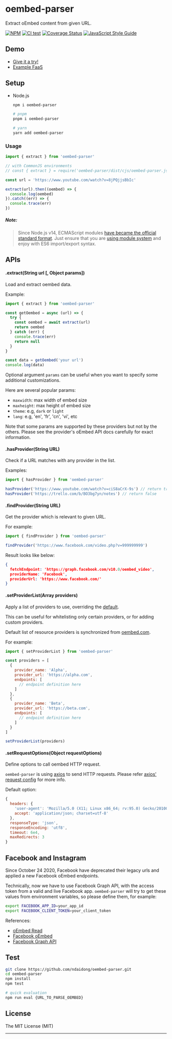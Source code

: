 
# oembed-parser

Extract oEmbed content from given URL.

[![NPM](https://badge.fury.io/js/oembed-parser.svg)](https://badge.fury.io/js/oembed-parser)
[![CI test](https://github.com/ndaidong/oembed-parser/workflows/ci-test/badge.svg)](https://github.com/ndaidong/oembed-parser/actions)
[![Coverage Status](https://coveralls.io/repos/github/ndaidong/oembed-parser/badge.svg?branch=main)](https://coveralls.io/github/ndaidong/oembed-parser?branch=main)
[![JavaScript Style Guide](https://img.shields.io/badge/code_style-standard-brightgreen.svg)](https://standardjs.com)


## Demo

- [Give it a try!](https://demos.pwshub.com/oembed-parser)
- [Example FaaS](https://extractor.pwshub.com/oembed/parse?url=https://www.youtube.com/watch?v=8jPQjjsBbIc&apikey=demo-orePhhidnWKWPvF8EYKap7z55cN)


## Setup

- Node.js

  ```bash
  npm i oembed-parser

  # pnpm
  pnpm i oembed-parser

  # yarn
  yarn add oembed-parser
  ```

### Usage

```js
import { extract } from 'oembed-parser'

// with CommonJS environments
// const { extract } = require('oembed-parser/dist/cjs/oembed-parser.js')

const url = 'https://www.youtube.com/watch?v=8jPQjjsBbIc'

extract(url).then((oembed) => {
  console.log(oembed)
}).catch((err) => {
  console.trace(err)
})
```

##### Note:

> Since Node.js v14, ECMAScript modules [have became the official standard format](https://nodejs.org/docs/latest-v14.x/api/esm.html#esm_modules_ecmascript_modules).
> Just ensure that you are [using module system](https://nodejs.org/api/packages.html#determining-module-system) and enjoy with ES6 import/export syntax.


## APIs

#### .extract(String url [, Object params])

Load and extract oembed data.

Example:

```js
import { extract } from 'oembed-parser'

const getOembed = async (url) => {
  try {
    const oembed = await extract(url)
    return oembed
  } catch (err) {
    console.trace(err)
    return null
  }
}

const data = getOembed('your url')
console.log(data)
```

Optional argument `params` can be useful when you want to specify some additional customizations.

Here are several popular params:

- `maxwidth`: max width of embed size
- `maxheight`: max height of embed size
- `theme`: e.g, `dark` or `light`
- `lang`: e.g, 'en', 'fr', 'cn', 'vi', etc

Note that some params are supported by these providers but not by the others.
Please see the provider's oEmbed API docs carefully for exact information.

#### .hasProvider(String URL)

Check if a URL matches with any provider in the list.

Examples:

```js
import { hasProvider } from 'oembed-parser'

hasProvider('https://www.youtube.com/watch?v=ciS8aCrX-9s') // return true
hasProvider('https://trello.com/b/BO3bg7yn/notes') // return false
```

#### .findProvider(String URL)

Get the provider which is relevant to given URL.

For example:

```js
import { findProvider } from 'oembed-parser'

findProvider('https://www.facebook.com/video.php?v=999999999')
```

Result looks like below:

```json
{
  fetchEndpoint: 'https://graph.facebook.com/v10.0/oembed_video',
  providerName: 'Facebook',
  providerUrl: 'https://www.facebook.com/'
}
```

#### .setProviderList(Array providers)

Apply a list of providers to use, overriding the [default](https://raw.githubusercontent.com/ndaidong/oembed-parser/master/src/utils/providers.json).

This can be useful for whitelisting only certain providers, or for adding
custom providers.

Default list of resource providers is synchronized from [oembed.com](http://oembed.com/providers.json).

For example:

```js
import { setProviderList } from 'oembed-parser'

const providers = [
  {
    provider_name: 'Alpha',
    provider_url: 'https://alpha.com',
    endpoints: [
      // endpoint definition here
    ]
  },
  {
    provider_name: 'Beta',
    provider_url: 'https://beta.com',
    endpoints: [
      // endpoint definition here
    ]
  }
]

setProviderList(providers)
```

#### .setRequestOptions(Object requestOptions)
Define options to call oembed HTTP request.

`oembed-parser` is using [axios](https://github.com/axios/axios) to send HTTP requests. Please refer [axios' request config](https://axios-http.com/docs/req_config) for more info.

Default option:

```js
{
  headers: {
    'user-agent': 'Mozilla/5.0 (X11; Linux x86_64; rv:95.0) Gecko/20100101 Firefox/95.0',
    accept: 'application/json; charset=utf-8'
  },
  responseType: 'json',
  responseEncoding: 'utf8',
  timeout: 6e4,
  maxRedirects: 3
}
```


## Facebook and Instagram

Since October 24 2020, Facebook have deprecated their legacy urls and applied a new Facebook oEmbed endpoints.

Technically, now we have to use Facebook Graph API, with the access token from a valid and live Facebook app. `oembed-parser` will try to get these values from environment variables, so please define them, for example:

```bash
export FACEBOOK_APP_ID=your_app_id
export FACEBOOK_CLIENT_TOKEN=your_client_token
```

References:

- [oEmbed Read](https://developers.facebook.com/docs/features-reference/oembed-read)
- [Facebook oEmbed](https://developers.facebook.com/docs/plugins/oembed)
- [Facebook Graph API](https://developers.facebook.com/docs/graph-api/overview)

## Test

```bash
git clone https://github.com/ndaidong/oembed-parser.git
cd oembed-parser
npm install
npm test

# quick evaluation
npm run eval {URL_TO_PARSE_OEMBED}
```

## License
The MIT License (MIT)

---
